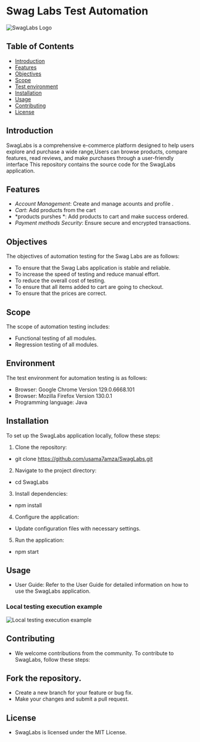 # Swag Labs Test Automation

![SwagLabs Logo](https://www.saucedemo.com/v1/img/Login_Bot_graphic.png)

## Table of Contents

- [Introduction](#introduction)
- [Features](#features)
- [Objectives](#Objectives)
- [Scope](#Scope)
- [Test environment](#Environment)
- [Installation](#installation)
- [Usage](#usage)
- [Contributing](#contributing)
- [License](#license)

## Introduction

SwagLabs is a comprehensive e-commerce platform designed to help users explore and purchase a wide range,Users can browse products, 
compare features, read reviews, and make purchases through a user-friendly interface
 This repository contains the source code for the SwagLabs application.

## Features

- *Account Management*: Create and manage acounts and profile .
- *Cart*: Add products from the cart
- *products purshes *: Add products to cart and make success ordered.
- *Payment methods Security*: Ensure secure and encrypted transactions.


## Objectives
The objectives of automation testing for the Swag Labs are as follows:
- To ensure that the Swag Labs application is stable and reliable.
- To increase the speed of testing and reduce manual effort. 
- To reduce the overall cost of testing. 
- To ensure that all items added to cart are going to checkout. 
- To ensure that the prices are correct.


## Scope
The scope of automation testing includes:
- Functional testing of all modules.
- Regression testing of all modules.

## Environment
The test environment for automation testing is as follows:
- Browser: Google Chrome Version 129.0.6668.101
- Browser: Mozilla Firefox Version 130.0.1
- Programming language: Java

## Installation

To set up the SwagLabs application locally, follow these steps:

1. Clone the repository:
*   git clone https://github.com/usama7amza/SwagLabs.git
2. Navigate to the project directory:
*   cd SwagLabs
3. Install dependencies:
*   npm install
4. Configure the application:

* Update configuration files with necessary settings.
5. Run the application:
*   npm start

## Usage
* User Guide: Refer to the User Guide for detailed information on how to use the SwagLabs application.

### Local testing execution example

![Local testing execution example](SwagLabs.gif)


## Contributing
* We welcome contributions from the community. To contribute to SwagLabs, follow these steps:

## Fork the repository.
* Create a new branch for your feature or bug fix.
* Make your changes and submit a pull request.

## License
* SwagLabs is licensed under the MIT License.
